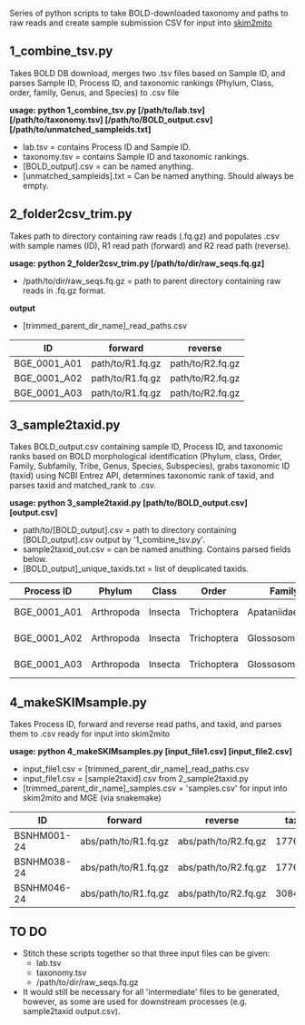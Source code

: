 Series of python scripts to take BOLD-downloaded taxonomy and paths to raw reads and create sample submission CSV for input into [skim2mito](https://github.com/o-william-white/skim2mito)



## 1_combine_tsv.py
Takes BOLD DB download, merges two .tsv files based on Sample ID, and parses Sample ID, Process ID, and taxonomic rankings (Phylum, Class, order, family, Genus, and Species) to .csv file

**usage: python 1_combine_tsv.py [/path/to/lab.tsv] [/path/to/taxonomy.tsv] [/path/to/BOLD_output.csv] [/path/to/unmatched_sampleids.txt]**
- lab.tsv = contains Process ID and Sample ID.
- taxonomy.tsv = contains Sample ID and taxonomic rankings.
- [BOLD_output].csv = can be named anything.
- [unmatched_sampleids].txt = Can be named anything. Should always be empty.




## 2_folder2csv_trim.py
Takes path to directory containing raw reads (.fq.gz) and populates .csv with sample names (ID), R1 read path (forward) and R2 read path (reverse).

**usage: python 2_folder2csv_trim.py [/path/to/dir/raw_seqs.fq.gz]**
- /path/to/dir/raw_seqs.fq.gz = path to parent directory containing raw reads in .fq.gz format.
  
**output**
- [trimmed_parent_dir_name]_read_paths.csv

| ID  | forward | reverse |
| --------- | --------- | --------- |
| BGE_0001_A01  | path/to/R1.fq.gz  | path/to/R2.fq.gz |
| BGE_0001_A02 | path/to/R1.fq.gz  | path/to/R2.fq.gz |
| BGE_0001_A03 | path/to/R1.fq.gz | path/to/R2.fq.gz |





## 3_sample2taxid.py
Takes BOLD_output.csv containing sample ID, Process ID, and taxonomic ranks based on BOLD morphological identification (Phylum, class, Order, Family, Subfamily, Tribe, Genus, Species, Subspecies), grabs taxonomic ID (taxid) using NCBI Entrez API, determines taxonomic rank of taxid, and parses taxid and matched_rank to .csv.

**usage: python 3_sample2taxid.py [path/to/BOLD_output.csv] [output.csv]**
- path/to/[BOLD_output].csv = path to directory containing [BOLD_output].csv output by '1_combine_tsv.py'.
- sample2taxid_out.csv = can be named anuthing. Contains parsed fields below.
- [BOLD_output]_unique_taxids.txt = list of deuplicated taxids.

| Process ID  | Phylum | Class | Order | Family | Subfamily | Tribe | Genus | Species | Subspecies | taxid | matched_rank |
| --------- | --------- |--------- | --------- | --------- | --------- | --------- | --------- | --------- | --------- | --------- | --------- |
| BGE_0001_A01  | Arthropoda | Insecta | Trichoptera | Apataniidae | Apataniinae | | Apatania | Apatania stylata | | 177658 | genus |
| BGE_0001_A02 | Arthropoda | Insecta | Trichoptera | Glossosomatidae | Agapetinae | | Agapetus | Agapetus iridipennis | | 177627 | genus |
| BGE_0001_A03 | Arthropoda | Insecta | Trichoptera | Glossosomatidae | Agapetinae | | Agapetus | Agapetus incertulus | | 3084599 | species |





## 4_makeSKIMsample.py
Takes Process ID, forward and reverse read paths, and taxid, and parses them to .csv ready for input into skim2mito

**usage: python 4_makeSKIMsamples.py [input_file1.csv] [input_file2.csv]**
- input_file1.csv = [trimmed_parent_dir_name]_read_paths.csv
- input_file1.csv = [sample2taxid].csv from 2_sample2taxid.py
- [trimmed_parent_dir_name]_samples.csv = 'samples.csv' for input into skim2mito and MGE (via snakemake)

| ID | forward | reverse | taxid |
| --------- | --------- |--------- | --------- |
| BSNHM001-24  | abs/path/to/R1.fq.gz | abs/path/to/R2.fq.gz | 177658 |
| BSNHM038-24 | abs/path/to/R1.fq.gz | abs/path/to/R2.fq.gz | 177627 |
| BSNHM046-24 | abs/path/to/R1.fq.gz | abs/path/to/R2.fq.gz | 3084599 |


## TO DO ##
- Stitch these scripts together so that three input files can be given:
  - lab.tsv
  - taxonomy.tsv
  - /path/to/dir/raw_seqs.fq.gz
- It would still be necessary for all 'intermediate' files to be generated, however, as some are used for downstream processes (e.g. sample2taxid output.csv).
